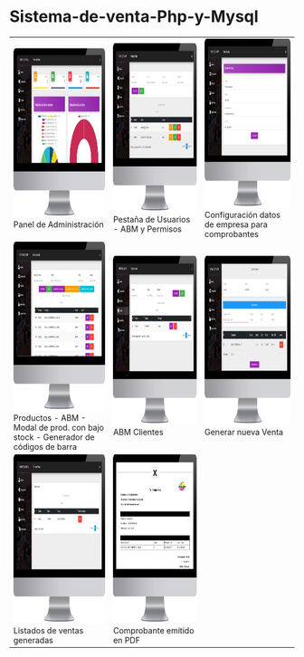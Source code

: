 # Sistema-de-venta-Php-y-Mysql
<table>
  <tr>
    <td><img src="src/images/captura1.png" alt="Descripción de la imagen 1" width="500" height="300"/><br>Panel de Administración</td>
    <td><img src="src/images/captura2.png" alt="Descripción de la imagen 2" width="500" height="300"/><br>Pestaña de Usuarios - ABM y Permisos</td>
    <td><img src="src/images/captura3.png" alt="Descripción de la imagen 3" width="500" height="300"/><br>Configuración datos de empresa para comprobantes</td>
  </tr>
  <tr>
    <td><img src="src/images/captura4.png" alt="Descripción de la imagen 4" width="500" height="300"/><br>Productos - ABM - Modal de prod. con bajo stock - Generador de códigos de barra</td>
    <td><img src="src/images/captura5.png" alt="Descripción de la imagen 5" width="500" height="300"/><br>ABM Clientes</td>
    <td><img src="src/images/captura6.png" alt="Descripción de la imagen 6" width="500" height="300"/><br>Generar nueva Venta</td>
  </tr>
  <tr>
    <td><img src="src/images/captura7.png" alt="Descripción de la imagen 7" width="500" height="300"/><br>Listados de ventas generadas</td>
    <td><img src="src/images/captura8.png" alt="Descripción de la imagen 8" width="500" height="300"/><br>Comprobante emitido en PDF</td>
  </tr>
</table>

